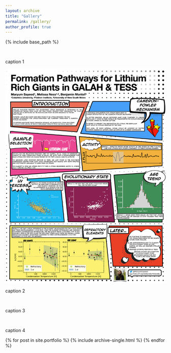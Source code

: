 ```yaml
---
layout: archive
title: "Gallery"
permalink: /gallery/
author_profile: true
---
```


{% include base_path %}

<div class="half">
  <div> 
    <img src="../images/tasc6_poster_catalog.jpeg" alt="">
    <p>caption 1</p>
  </div>
  <div> 
    <img src="../images/tasc6_poster_lithium.jpeg" alt="">
    <p>caption 2</p>
  </div>
  <div> 
    <img src="../images/tasc6_poster_catalog.jpeg" alt="">
    <p>caption 3</p>
  </div>
  <div> 
    <img src="../images/tasc6_poster_catalog.jpeg" alt="">
    <p>caption 4</p>
  </div>
</div>

{% for post in site.portfolio %}
  {% include archive-single.html %}
{% endfor %}

